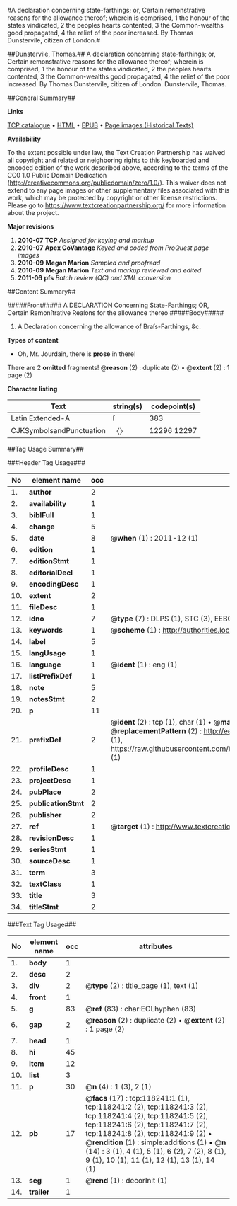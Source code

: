 #A declaration concerning state-farthings; or, Certain remonstrative reasons for the allowance thereof; wherein is comprised, 1 the honour of the states vindicated, 2 the peoples hearts contented, 3 the Common-wealths good propagated, 4 the relief of the poor increased. By Thomas Dunstervile, citizen of London.#

##Dunstervile, Thomas.##
A declaration concerning state-farthings; or, Certain remonstrative reasons for the allowance thereof; wherein is comprised, 1 the honour of the states vindicated, 2 the peoples hearts contented, 3 the Common-wealths good propagated, 4 the relief of the poor increased. By Thomas Dunstervile, citizen of London.
Dunstervile, Thomas.

##General Summary##

**Links**

[TCP catalogue](http://www.ota.ox.ac.uk/tcp/)  • 
[HTML](http://tei.it.ox.ac.uk/tcp/Texts-HTML/free/A81/A81848.html)  • 
[EPUB](http://tei.it.ox.ac.uk/tcp/Texts-EPUB/free/A81/A81848.epub) • 
[Page images (Historical Texts)](https://historicaltexts.jisc.ac.uk/eebo-99865982e)

**Availability**

To the extent possible under law, the Text Creation Partnership has waived all copyright and related or neighboring rights to this keyboarded and encoded edition of the work described above, according to the terms of the CC0 1.0 Public Domain Dedication (http://creativecommons.org/publicdomain/zero/1.0/). This waiver does not extend to any page images or other supplementary files associated with this work, which may be protected by copyright or other license restrictions. Please go to https://www.textcreationpartnership.org/ for more information about the project.

**Major revisions**

1. __2010-07__ __TCP__ *Assigned for keying and markup*
1. __2010-07__ __Apex CoVantage__ *Keyed and coded from ProQuest page images*
1. __2010-09__ __Megan Marion__ *Sampled and proofread*
1. __2010-09__ __Megan Marion__ *Text and markup reviewed and edited*
1. __2011-06__ __pfs__ *Batch review (QC) and XML conversion*

##Content Summary##

#####Front#####
A DECLARATION Concerning State-Farthings; OR, Certain Remonſtrative Reaſons for the allowance thereo
#####Body#####

1. A Declaration concerning the allowance of Braſs-Farthings, &c.

**Types of content**

  * Oh, Mr. Jourdain, there is **prose** in there!

There are 2 **omitted** fragments! 
 @__reason__ (2) : duplicate (2)  •  @__extent__ (2) : 1 page (2)

**Character listing**


|Text|string(s)|codepoint(s)|
|---|---|---|
|Latin Extended-A|ſ|383|
|CJKSymbolsandPunctuation|〈〉|12296 12297|

##Tag Usage Summary##

###Header Tag Usage###

|No|element name|occ|attributes|
|---|---|---|---|
|1.|__author__|2||
|2.|__availability__|1||
|3.|__biblFull__|1||
|4.|__change__|5||
|5.|__date__|8| @__when__ (1) : 2011-12 (1)|
|6.|__edition__|1||
|7.|__editionStmt__|1||
|8.|__editorialDecl__|1||
|9.|__encodingDesc__|1||
|10.|__extent__|2||
|11.|__fileDesc__|1||
|12.|__idno__|7| @__type__ (7) : DLPS (1), STC (3), EEBO-CITATION (1), PROQUEST (1), VID (1)|
|13.|__keywords__|1| @__scheme__ (1) : http://authorities.loc.gov/ (1)|
|14.|__label__|5||
|15.|__langUsage__|1||
|16.|__language__|1| @__ident__ (1) : eng (1)|
|17.|__listPrefixDef__|1||
|18.|__note__|5||
|19.|__notesStmt__|2||
|20.|__p__|11||
|21.|__prefixDef__|2| @__ident__ (2) : tcp (1), char (1)  •  @__matchPattern__ (2) : ([0-9\-]+):([0-9IVX]+) (1), (.+) (1)  •  @__replacementPattern__ (2) : http://eebo.chadwyck.com/downloadtiff?vid=$1&page=$2 (1), https://raw.githubusercontent.com/textcreationpartnership/Texts/master/tcpchars.xml#$1 (1)|
|22.|__profileDesc__|1||
|23.|__projectDesc__|1||
|24.|__pubPlace__|2||
|25.|__publicationStmt__|2||
|26.|__publisher__|2||
|27.|__ref__|1| @__target__ (1) : http://www.textcreationpartnership.org/docs/. (1)|
|28.|__revisionDesc__|1||
|29.|__seriesStmt__|1||
|30.|__sourceDesc__|1||
|31.|__term__|3||
|32.|__textClass__|1||
|33.|__title__|3||
|34.|__titleStmt__|2||


###Text Tag Usage###

|No|element name|occ|attributes|
|---|---|---|---|
|1.|__body__|1||
|2.|__desc__|2||
|3.|__div__|2| @__type__ (2) : title_page (1), text (1)|
|4.|__front__|1||
|5.|__g__|83| @__ref__ (83) : char:EOLhyphen (83)|
|6.|__gap__|2| @__reason__ (2) : duplicate (2)  •  @__extent__ (2) : 1 page (2)|
|7.|__head__|1||
|8.|__hi__|45||
|9.|__item__|12||
|10.|__list__|3||
|11.|__p__|30| @__n__ (4) : 1 (3), 2 (1)|
|12.|__pb__|17| @__facs__ (17) : tcp:118241:1 (1), tcp:118241:2 (2), tcp:118241:3 (2), tcp:118241:4 (2), tcp:118241:5 (2), tcp:118241:6 (2), tcp:118241:7 (2), tcp:118241:8 (2), tcp:118241:9 (2)  •  @__rendition__ (1) : simple:additions (1)  •  @__n__ (14) : 3 (1), 4 (1), 5 (1), 6 (2), 7 (2), 8 (1), 9 (1), 10 (1), 11 (1), 12 (1), 13 (1), 14 (1)|
|13.|__seg__|1| @__rend__ (1) : decorInit (1)|
|14.|__trailer__|1||
